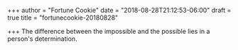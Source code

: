 +++
author = "Fortune Cookie"
date = "2018-08-28T21:12:53-06:00"
draft = true
title = "fortunecookie-20180828"

+++
The difference between the impossible and the possible lies in a person's determination.
